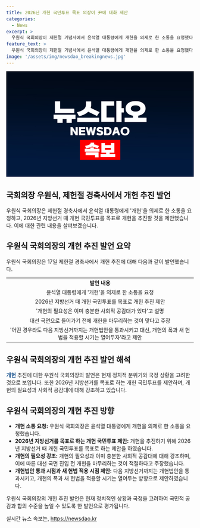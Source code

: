 ```yaml
---
title: 2026년 개헌 국민투표 목표 의장이 尹에 대화 제안
categories:
  - News
excerpt: >
  우원식 국회의장이 제헌절 기념사에서 윤석열 대통령에게 개헌을 의제로 한 소통을 요청했다. 2026년 지방선거 때 개헌 국민투표를 목표로 개헌 추진을 제안하며, 대선 국면에 진입하기 전에 개헌을 마무리하는 것이 적절하다고 밝혔다. 또한, 국회의장 직속 개헌자문위원회를 발족시켜 국민적 공감과 합의 수준을 높일 것을 약속했다. 클릭해서 더 자세히 알아보세요!
feature_text: >
  우원식 국회의장이 제헌절 기념사에서 윤석열 대통령에게 개헌을 의제로 한 소통을 요청했다. 2026년 지방선거 때 개헌 국민투표를 목표로 개헌 추진을 제안하며, 대선 국면에 진입하기 전에 개헌을 마무리하는 것이 적절하다고 밝혔다. 또한, 국회의장 직속 개헌자문위원회를 발족시켜 국민적 공감과 합의 수준을 높일 것을 약속했다. 클릭해서 더 자세히 알아보세요!
image: '/assets/img/newsdao_breakingnews.jpg'
---
```


<p><img src="/assets/img/newsdao_breakingnews.jpg" alt="pcversion 속보" /></p>

<h2 data-ke-size="size26">국회의장 우원식, 제헌절 경축사에서 개헌 추진 발언</h2>

<p data-ke-size="size16">우원식 국회의장은 제헌절 경축사에서 윤석열 대통령에게 '개헌'을 의제로 한 소통을 요청하고, 2026년 지방선거 때 개헌 국민투표를 목표로 개헌을 추진할 것을 제안했습니다. 이에 대한 관련 내용을 살펴보겠습니다.</p>

<h2 data-ke-size="size24">우원식 국회의장의 개헌 추진 발언 요약</h2>

<p data-ke-size="size16">우원식 국회의장은 17일 제헌절 경축사에서 개헌 추진에 대해 다음과 같이 발언했습니다.</p>

<table>
  <tr>
    <td style="text-align: center; height: 17px;"><b>발언 내용</b></td>
  </tr>
  <tr>
    <td style="text-align: center; height: 17px;">윤석열 대통령에게 '개헌'을 의제로 한 소통을 요청</td>
  </tr>
  <tr>
    <td style="text-align: center; height: 17px;">2026년 지방선거 때 개헌 국민투표를 목표로 개헌 추진 제안</td>
  </tr>
  <tr>
    <td style="text-align: center; height: 17px;">'개헌의 필요성은 이미 충분한 사회적 공감대가 있다'고 설명</td>
  </tr>
  <tr>
    <td style="text-align: center; height: 17px;">대선 국면으로 들어가기 전에 개헌을 마무리하는 것이 맞다고 주장</td>
  </tr>
  <tr>
    <td style="text-align: center; height: 17px;">'어떤 경우라도 다음 지방선거까지는 개헌법안을 통과시키고 대신, 개헌의 폭과 새 헌법을 적용할 시기는 열어두자'라고 제안</td>
  </tr>
</table>

<h2 data-ke-size="size24">우원식 국회의장의 개헌 추진 발언 해석</h2>

<p><b><span style="color: #1a5490;">개헌</span></b> 추진에 대한 우원식 국회의장의 발언은 현재 정치적 분위기와 국정 상황을 고려한 것으로 보입니다. 또한 2026년 지방선거를 목표로 하는 개헌 국민투표를 제안하며, 개헌의 필요성과 사회적 공감대에 대해 강조하고 있습니다.</p>

<h2 data-ke-size="size24">우원식 국회의장의 개헌 추진 방향</h2>

<ul>
  <li><b>개헌 소통 요청:</b> 우원식 국회의장은 윤석열 대통령에게 개헌을 의제로 한 소통을 요청했습니다.</li>
  <li><b>2026년 지방선거를 목표로 하는 개헌 국민투표 제안:</b> 개헌을 추진하기 위해 2026년 지방선거 때 개헌 국민투표를 목표로 하는 제안을 하였습니다.</li>
  <li><b>개헌의 필요성 강조:</b> 개헌의 필요성과 이미 충분한 사회적 공감대에 대해 강조하며, 이에 따른 대선 국면 진입 전 개헌을 마무리하는 것이 적절하다고 주장했습니다.</li>
  <li><b>개헌법안 통과 시점과 새 헌법 적용 시점 제안:</b> 다음 지방선거까지는 개헌법안을 통과시키고, 개헌의 폭과 새 헌법을 적용할 시기는 열어두는 방향으로 제안하였습니다.</li>
</ul>

<p data-ke-size="size16">우원식 국회의장의 개헌 추진 발언은 현재 정치적인 상황과 국정을 고려하여 국민적 공감과 합의 수준을 높일 수 있도록 한 발언으로 평가됩니다.</p>
실시간 뉴스 속보는, <a href="https://newsdao.kr" rel="dofollow">https://newsdao.kr</a>


